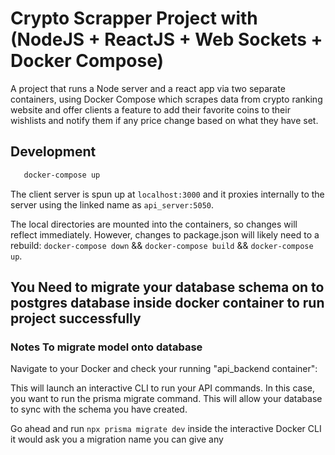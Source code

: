# Crypto Scrapper Project with (NodeJS + ReactJS + Web Sockets  + Docker Compose)

A project that runs a Node server and a react app via two separate containers, using Docker Compose which scrapes data from crypto ranking website and 
offer clients a feature to add their favorite coins to their wishlists and notify them if any price change based on what they have set.

## Development
```sh
   docker-compose up
   ```
   
The client server is spun up at ```localhost:3000``` and it proxies internally to the server using the linked name as ```api_server:5050```.

The local directories are mounted into the containers, so changes will reflect immediately. However, changes to package.json will likely need to a rebuild: ```docker-compose down``` && ```docker-compose build``` && ```docker-compose up```.


## You Need to migrate your database schema on to postgres database inside docker container to run project successfully

### Notes To migrate model onto database

Navigate to your Docker and check your running "api_backend container":

This will launch an interactive CLI to run your API commands. In this case, you want to run the prisma migrate command. This will allow your database to sync with the schema you have created.

Go ahead and run ```npx prisma migrate dev``` inside the interactive Docker CLI it would ask you a migration name you can give any
